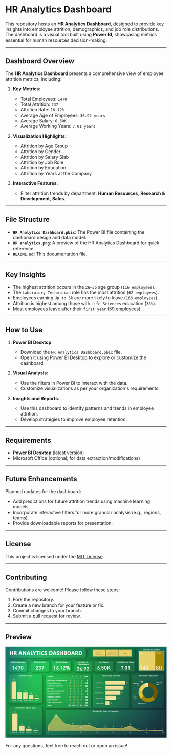# HR Analytics Dashboard



This repository hosts an **HR Analytics Dashboard**, designed to provide key insights into employee attrition, demographics, and job role distributions. The dashboard is a visual tool built using **Power BI**, showcasing metrics essential for human resources decision-making.

---

## Dashboard Overview

The **HR Analytics Dashboard** presents a comprehensive view of employee attrition metrics, including:

1. **Key Metrics**:
   - Total Employees: `1470`
   - Total Attrition: `237`
   - Attrition Rate: `16.12%`
   - Average Age of Employees: `36.92 years`
   - Average Salary: `6.50K`
   - Average Working Years: `7.01 years`

2. **Visualization Highlights**:
   - Attrition by Age Group
   - Attrition by Gender
   - Attrition by Salary Slab
   - Attrition by Job Role
   - Attrition by Education
   - Attrition by Years at the Company

3. **Interactive Features**:
   - Filter attrition trends by department: **Human Resources**, **Research & Development**, **Sales**.

---

## File Structure

- **`HR Analytics Dashboard.pbix`**: The Power BI file containing the dashboard design and data model.
- **`HR analytics.png`**: A preview of the HR Analytics Dashboard for quick reference.
- **`README.md`**: This documentation file.

---

## Key Insights

- The highest attrition occurs in the `26–35` age group (`116 employees`).
- The `Laboratory Technician` role has the most attrition (`62 employees`).
- Employees earning `Up to 5k` are more likely to leave (`163 employees`).
- Attrition is highest among those with `Life Sciences` education (`38%`).
- Most employees leave after their `first year` (59 employees).

---

## How to Use

1. **Power BI Desktop**:
   - Download the `HR Analytics Dashboard.pbix` file.
   - Open it using Power BI Desktop to explore or customize the dashboard.

2. **Visual Analysis**:
   - Use the filters in Power BI to interact with the data.
   - Customize visualizations as per your organization's requirements.

3. **Insights and Reports**:
   - Use this dashboard to identify patterns and trends in employee attrition.
   - Develop strategies to improve employee retention.

---

## Requirements

- **Power BI Desktop** (latest version)
- Microsoft Office (optional, for data extraction/modifications)

---

## Future Enhancements

Planned updates for the dashboard:
- Add predictions for future attrition trends using machine learning models.
- Incorporate interactive filters for more granular analysis (e.g., regions, teams).
- Provide downloadable reports for presentation.

---

## License

This project is licensed under the [MIT License](LICENSE).

---

## Contributing

Contributions are welcome! Please follow these steps:
1. Fork the repository.
2. Create a new branch for your feature or fix.
3. Commit changes to your branch.
4. Submit a pull request for review.

---

## Preview

![Dashboard Preview](HR%20analytics.png)

For any questions, feel free to reach out or open an issue!
